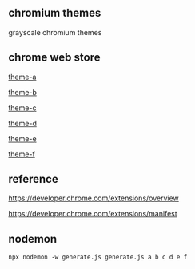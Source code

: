 
## chromium themes

grayscale chromium themes

## chrome web store

[theme-a](https://chrome.google.com/webstore/detail/abcdefghijklmnopqrstuvwxyzabcdef)

[theme-b](https://chrome.google.com/webstore/detail/bcdefghijklmnopqrstuvwxyzabcdefa)

[theme-c](https://chrome.google.com/webstore/detail/cdefghijklmnopqrstuvwxyzabcdefab)

[theme-d](https://chrome.google.com/webstore/detail/defghijklmnopqrstuvwxyzabcdefabc)

[theme-e](https://chrome.google.com/webstore/detail/efghijklmnopqrstuvwxyzabcdefabcd)

[theme-f](https://chrome.google.com/webstore/detail/fghijklmnopqrstuvwxyzabcdefabcde)

## reference

https://developer.chrome.com/extensions/overview

https://developer.chrome.com/extensions/manifest

## nodemon

```shell
npx nodemon -w generate.js generate.js a b c d e f
```
